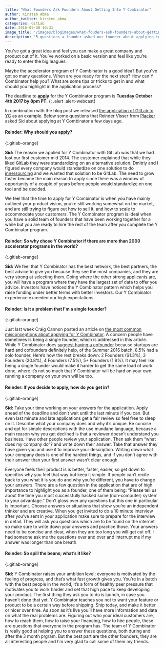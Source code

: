```yaml
---
title: "What Founders Ask Founders About Getting Into Y Combinator"
author: Kirsten Abma
author_twitter: kirsten_abma
categories: GitLab
date: 2016-09-30 10:31
image_title: '/images/blogimages/what-fouders-ask-founders-about-getting-into-yc-cover.png'
description: "5 questions a founder asked our founder about applying to YC!"
---
```


You’ve got a great idea and feel you can make a great company and product out of it. You’ve worked on a basic version and feel like you’re ready to enter the big leagues.

Maybe the accelerator program of Y Combinator is a good idea? But you’ve got so many questions.
When are you ready for the next step? How can Y Combinator help you? What are some tips or tricks to get in and what should you highlight in the application process?

The deadline to [**apply**](https://www.ycombinator.com/apply/) for the Y Combinator program is **Tuesday October 4th 2017 by 8pm PT**.
{: .alert .alert-webcast}

<!-- more -->

In combination with the blog post we released [the application of GitLab to YC](/2016/09/30/gitlabs-application-for-y-combinator-winter-2015/) as an example.
Below some questions that Reinder Visser from [Placker](www.placker.com) asked Sid about applying at Y Combinator a few days ago.

#### Reinder: Why should you apply?
{:.gitlab-orange}

**Sid:** The reason we applied for Y Combinator with GitLab was that we had lost our first customer mid 2014. The customer explained that while they liked GitLab they were standardizing on an alternative solution.
Dmitriy and I figured every company would standardize on one solution to do [innersourcing](https://about.gitlab.com/2014/09/05/innersourcing-using-the-open-source-workflow-to-improve-collaboration-within-an-organization/) and we wanted that solution to be GitLab. The need to grow faster became the main reason to apply since there was a window of opportunity of a couple of years before people would standardize on one tool and be decided.

We feel that the time to apply for Y Combinator is when you have mainly outlined your product vision, you’re still working somewhat on the market, and are still trying to figure out how to sell it, and how to scale to accommodate your customers.
The Y Combinator program is ideal when you have a solid team of founders that have been working together for a while but you are ready to hire the rest of the team after you complete the Y Combinator program.

#### Reinder: So why chose Y Combinator if there are more than 2000 accelerator programs in the world?
{:.gitlab-orange}

**Sid:** We feel that Y Combinator has the best network, the best partners, the best advice to give you because they see the most companies, and they are very strong at selecting them.
Going where the other strong applicants are, you will have a program where they have the largest set of data to offer you advice.
Investors have noticed the Y Combinator pattern which helps you raise funding under better terms with better investors. Our Y Combinator experience exceeded our high expectations.

#### Reinder: Is it a problem that I'm a single founder?
{:.gitlab-orange}

Just last week Craig Cannon posted an article on [the most common misconceptions about applying for Y Combinator](http://themacro.com/articles/2016/09/common-misconceptions-about-applying-to-yc/).
A concern people have sometimes is being a single founder, which is addressed in this article. While Y Combinator does [suggest having a cofounder](http://www.forbes.com/sites/bruceupbin/2011/10/18/paul-graham-dropbox-and-the-single-founder-exception/#1f0fadfb1f77) because startups are hard and cofounders definitely help, of the Summer 2016 batch, 8.5% had a solo founder.
Here’s how the rest breaks down: 2 Founders (61.3%), 3 Founders (20.8%), 4 Founders (7.5%), 5+ Founders (1.9%). It may feel like being a single founder would make it harder to get the same load of work done,
where it’s not so much that Y Combinator will be hard on your own, running a company on your own will be too.

#### Reinder: If you decide to apply, how do you get in?
{:.gitlab-orange}

**Sid:** Take your time working on your answers for the application. Apply ahead of the deadline and don’t wait until the last minute if you can. But even last minute and late applications get a fair review so feel free to sleep on it.
Describe what your company does and why it’s unique. Be concise and opt for simple descriptions with the use mundane language, because a main reason why you get declined is that a reviewer doesn’t understand you business.
Have other people review your application. Then ask them “what does my company do”? and write down their answer. Take that answer they have given you and use it to improve your description.
Writing down what your company does is one of the hardest things, and if you don’t agree with their answer than your first answer wasn’t clear enough.

Everyone feels their product is is better, faster, easier, so get down to specifics why you feel that way but keep it simple. If people can’t recite back to you what it is you do and why you’re different, you have to change your answers.
There are a few question in the application that are of high importance to highlight you as a founder, one of them being: “Please tell us about the time you most successfully hacked some (non-computer) system to your advantage.”
Don’t gloss over any questions but this one in particular is important. Choose answers or situations that show you’re an independent thinker and are creative.
When you get invited to do a 10 minute interview after you’ve sent in your application make sure to prepare for the interview in detail.
They will ask you questions which are to be found on the internet so make sure to write down your answers and practice those. Your answers need to be concise and clear, when they are too long you will get cut off. I had someone ask me the questions over and over and interrupt me if my answer was longer than one breath.

#### Reinder: So spill the beans; what’s it like?
{:.gitlab-orange}

**Sid:** Y Combinator raises your ambition level; everyone is motivated by the feeling of progress, and that’s what fast growth gives you.
You’re in a batch with the best people in the world, it’s a form of healthy peer pressure that motivates you to work harder and set that high pace to keep developing your product.
The first thing they ask you to do is launch, in case you haven’t done that yet. Y Combinator teaches you not to want your feature or product to be a certain way before shipping.
Ship today, and make it better or nicer over time. As soon as it’s live you’ll have more information and data on what the real problems are.
Figuring out who your ideal customers are, how to reach them, how to raise your financing, how to hire people, these are questions that everyone in the program has.
The team of Y Combinator is really good at helping you to answer these questions, both during and after the 3 month prgram.
But the best part are the other founders, they are all interesting people and I'm very glad to call some of them my friends.
